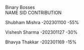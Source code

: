 Binary Bosses <br />
      NAME                       SID                  CONTRIBUTION
      
   Shubham Mishra        -202301100           -55%
   
   Vishesh Sharma        -202301127            -30%
   
   Bhavya  Thakkar       -202301169           -15%
